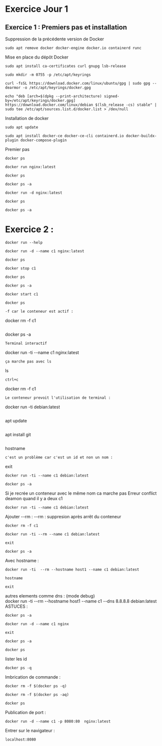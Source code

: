 # Exercice Jour 1 
## Exercice 1 : Premiers pas et installation
Suppression de la précédente version de Docker
```  
sudo apt remove docker docker-engine docker.io containerd runc
```
Mise en place du dépôt Docker
```  
sudo apt install ca-certificates curl gnupg lsb-release
```
``` 
sudo mkdir -m 0755 -p /etc/apt/keyrings
```
```  
curl -fsSL https://download.docker.com/linux/ubuntu/gpg | sudo gpg --dearmor -o /etc/apt/keyrings/docker.gpg
```
```  
echo "deb [arch=$(dpkg --print-architecture) signed-by=/etc/apt/keyrings/docker.gpg] https://download.docker.com/linux/debian $(lsb_release -cs) stable" | sudo tee /etc/apt/sources.list.d/docker.list > /dev/null
```  
Installation de docker
```  
sudo apt update
```
```  
sudo apt install docker-ce docker-ce-cli containerd.io docker-buildx-plugin docker-compose-plugin
```
Premier pas 
```  
docker ps
```
```  
docker run nginx:latest
```
```  
docker ps
```
```  
docker ps -a
```
```  
docker run -d nginx:latest
```  
```  
docker ps
```
```  
docker ps -a
```

# Exercice 2 : 
```
docker run --help
```
```
docker run -d --name c1 nginx:latest
```
```
docker ps 
```
```
docker stop c1
```
```
docker ps 
```
```
docker ps -a
```
```
docker start c1
```
```
docker ps 
```
```
-f car le conteneur est actif : 
```
docker rm -f c1
```
```
docker ps -a
```
Terminal interactif 
```
docker run -ti --name c1 nginx:latest
```
ça marche pas avec ls
```
ls
```
ctrl+c
```
docker rm -f c1
```
Le conteneur prevoit l'utilisation de terminal : 
```
docker run -ti debian:latest
```
```
apt update 
```
```
apt install git
```
```
hostname 
```
c'est un problème car c'est un id et non un nom : 
```         
exit
```
docker run -ti --name c1 debian:latest
```
```
docker ps -a 
```
Si je recrée un conteneur avec le même nom ca marche pas Erreur conflict deamon quand il y a deux c1
```
docker run -ti --name c1 debian:latest
```
Ajouter --rm : 
--rm : suppresion après arrêt du conteneur
```
docker rm -f c1
```
```
docker run -ti --rm --name c1 debian:latest
```
```
exit
```
```
docker ps -a
```
Avec hostname : 
```
docker run -ti  --rm --hostname host1 --name c1 debian:latest
```
```
hostname
```
```
exit
```
autres elements comme dns : (mode debug)  </br> 
docker run -ti  --rm --hostname host1 --name c1 --dns 8.8.8.8 debian:latest  </br> 
ASTUCES : 
```
docker ps -a
```
```
docker run -d --name c1 nginx
```
```
exit
```
```
docker ps -a
```
```
docker ps
```
lister les id 
```
docker ps -q 
```
Imbrication de commande : 
```
docker rm -f $(docker ps -q)
```
```
docker rm -f $(docker ps -aq)
```
```
docker ps 
```
Publication de port : 
```
docker run -d --name c1 -p 8080:80  nginx:latest 
```
Entrer sur le navigateur : 
```
localhost:8080
```
